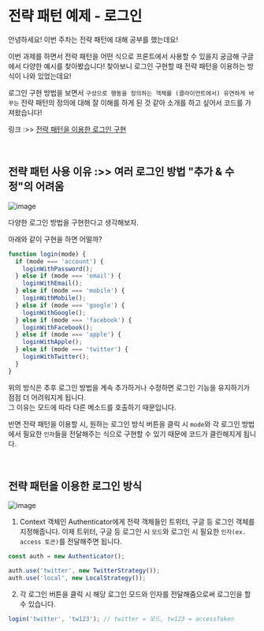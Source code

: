 # 전략 패턴 예제 - 로그인

안녕하세요! 이번 주차는 전략 패턴에 대해 공부를 했는데요!

이번 과제를 하면서 전략 패턴을 어떤 식으로 프론트에서 사용할 수 있을지 궁금해 구글에서 다양한 예시를 찾아봤습니다!
찾아보니 로그인 구현할 때 전략 패턴을 이용하는 방식이 나와 있었는데요!

로그인 구현 방법을 보면서 `구성으로 행동을 정의하는 객체를 (클라이언트에서) 유연하게 바꾸는` 전략 패턴의 정의에 대해 잘 이해를 하게 된 것 같아 소개를 하고 싶어서 코드를 가져왔습니다!

링크 :>> [전략 패턴을 이용한 로그인 구현](https://javascript.plainenglish.io/design-patterns-strategy-pattern-in-typescript-54eda9b40f09)

<br />

## 전략 패턴 사용 이유 :>> 여러 로그인 방법 "추가 & 수정"의 어려움

![image](https://user-images.githubusercontent.com/69149030/204088551-ea0d9d74-7534-4b4f-a1b6-ef81ba8f936d.png)

다양한 로그인 방법을 구현한다고 생각해보자.

아래와 같이 구현을 하면 어떨까?

```js
function login(mode) {
  if (mode === 'account') {
    loginWithPassword();
  } else if (mode === 'email') {
    loginWithEmail();
  } else if (mode === 'mobile') {
    loginWithMobile();
  } else if (mode === 'google') {
    loginWithGoogle();
  } else if (mode === 'facebook') {
    loginWithFacebook();
  } else if (mode === 'apple') {
    loginWithApple();
  } else if (mode === 'twitter') {
    loginWithTwitter();
  }
}
```

위의 방식은 추후 로그인 방법을 계속 추가하거나 수정하면 로그인 기능을 유지하기가 점점 더 어려워지게 됩니다. <br />
그 이유는 모드에 따라 다른 메소드를 호출하기 때문입니다.

반면 전략 패턴을 이용할 시, 원하는 로그인 방식 버튼을 클릭 시 `mode`와 각 로그인 방법에서 필요한 `인자`들을 전달해주는 식으로 구현할 수 있기 때문에 코드가 클린해지게 됩니다.

<br />

## 전략 패턴을 이용한 로그인 방식

![image](https://user-images.githubusercontent.com/69149030/204088785-4f97326d-855d-4fd7-b05a-9fe0cbc6fd60.png)

1. Context 객체인 Authenticator에게 전략 객체들인 트위터, 구글 등 로그인 객체를 지정해줍니다.
   이제 트위터, 구글 등 로그인 시 `모드`와 로그인 시 필요한 `인자(ex. access 토큰)`를 전달해주면 됩니다.

```js
const auth = new Authenticator();

auth.use('twitter', new TwitterStrategy());
auth.use('local', new LocalStrategy());
```

2. 각 로그인 버튼을 클릭 시 해당 로그인 모드와 인자를 전달해줌으로써 로그인을 할 수 있습니다.

```js
login('twitter', 'tw123'); // twitter = 모드, tw123 = accessToken
```
